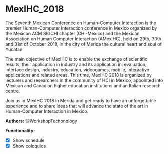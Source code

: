 # MexIHC_2018

The Seventh Mexican Conference on Human-Computer Interaction is the premier Human-Computer Interaction conference in Mexico organized by the Mexican ACM SIGCHI chapter (CHI-México) and the Mexican Association on Human Computer Interaction (AMexIHC), held on 29th, 30th and 31st of October 2018, in the city of Merida the cultural heart and soul of Yucatan.

The main objective of MexIHC is to enable the exchange of scientific results, their application in industry and its application in: evaluation, interface design, industry, education, videogames, mobile, interactive applications and related areas. This time, MexIHC 2018 is organized by lecturers and researchers in the community of HCI in Mexico, appointed into Mexican and Canadian higher education institutions and an Italian research centre.

Join us in MexIHC 2018 in Merida and get ready to have an unforgettable experience and to share ideas that will advance the state of the art in Human-Computer Interaction in Mexico.

**Authors:**
@WorkshopTechonology

**Functionality:**
- [x] Show schedule
- [x] Show coloquios 
